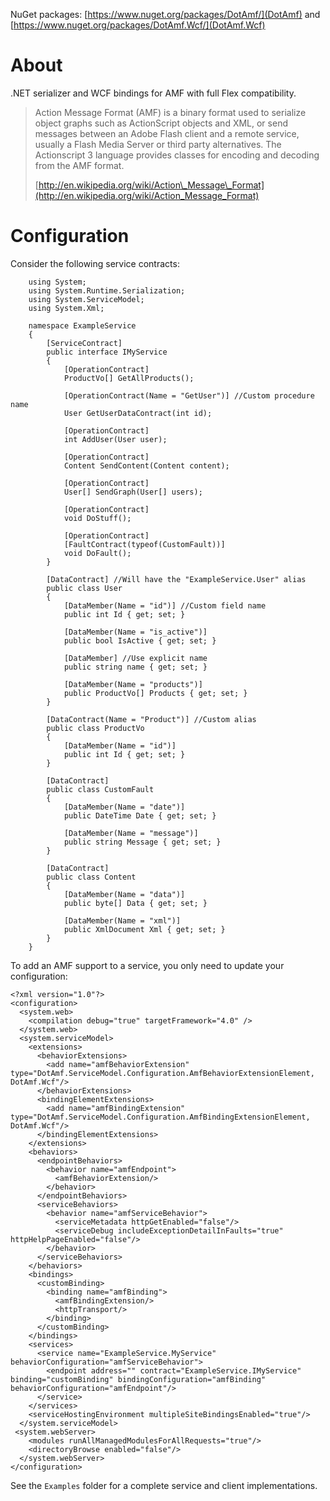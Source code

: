 NuGet packages: [https://www.nuget.org/packages/DotAmf/](DotAmf) and [https://www.nuget.org/packages/DotAmf.Wcf/](DotAmf.Wcf)

# About #

.NET serializer and WCF bindings for AMF with full Flex compatibility.

> Action Message Format (AMF) is a binary format used to serialize object graphs such as ActionScript objects and XML, or send messages between an Adobe Flash client and a remote service, usually a Flash Media Server or third party alternatives. The Actionscript 3 language provides classes for encoding and decoding from the AMF format.
>
> [http://en.wikipedia.org/wiki/Action\_Message\_Format](http://en.wikipedia.org/wiki/Action_Message_Format)

# Configuration #

Consider the following service contracts:

        using System;
        using System.Runtime.Serialization;
        using System.ServiceModel;
        using System.Xml;

        namespace ExampleService
        {
            [ServiceContract]
            public interface IMyService
            {
                [OperationContract]
                ProductVo[] GetAllProducts();

                [OperationContract(Name = "GetUser")] //Custom procedure name
                User GetUserDataContract(int id);

                [OperationContract]
                int AddUser(User user);

                [OperationContract]
                Content SendContent(Content content);

                [OperationContract]
                User[] SendGraph(User[] users);

                [OperationContract]
                void DoStuff();

                [OperationContract]
                [FaultContract(typeof(CustomFault))]
                void DoFault();
            }

            [DataContract] //Will have the "ExampleService.User" alias
            public class User
            {
                [DataMember(Name = "id")] //Custom field name
                public int Id { get; set; }

                [DataMember(Name = "is_active")]
                public bool IsActive { get; set; }

                [DataMember] //Use explicit name
                public string name { get; set; }

                [DataMember(Name = "products")]
                public ProductVo[] Products { get; set; }
            }

            [DataContract(Name = "Product")] //Custom alias
            public class ProductVo
            {
                [DataMember(Name = "id")]
                public int Id { get; set; }
            }

            [DataContract]
            public class CustomFault
            {
                [DataMember(Name = "date")]
                public DateTime Date { get; set; }

                [DataMember(Name = "message")]
                public string Message { get; set; }
            }

            [DataContract]
            public class Content
            {
                [DataMember(Name = "data")]
                public byte[] Data { get; set; }

                [DataMember(Name = "xml")]
                public XmlDocument Xml { get; set; }
            }
        }

To add an AMF support to a service, you only need to update your configuration:

    <?xml version="1.0"?>
    <configuration>
      <system.web>
        <compilation debug="true" targetFramework="4.0" />
      </system.web>
      <system.serviceModel>
        <extensions>
          <behaviorExtensions>
            <add name="amfBehaviorExtension" type="DotAmf.ServiceModel.Configuration.AmfBehaviorExtensionElement, DotAmf.Wcf"/>
          </behaviorExtensions>
          <bindingElementExtensions>
            <add name="amfBindingExtension" type="DotAmf.ServiceModel.Configuration.AmfBindingExtensionElement, DotAmf.Wcf"/>
          </bindingElementExtensions>
        </extensions>
        <behaviors>
          <endpointBehaviors>
            <behavior name="amfEndpoint">
              <amfBehaviorExtension/>
            </behavior>
          </endpointBehaviors>
          <serviceBehaviors>
            <behavior name="amfServiceBehavior">
              <serviceMetadata httpGetEnabled="false"/>
              <serviceDebug includeExceptionDetailInFaults="true" httpHelpPageEnabled="false"/>
            </behavior>
          </serviceBehaviors>
        </behaviors>
        <bindings>
          <customBinding>
            <binding name="amfBinding">
              <amfBindingExtension/>
              <httpTransport/>
            </binding>
          </customBinding>
        </bindings>
        <services>
          <service name="ExampleService.MyService" behaviorConfiguration="amfServiceBehavior">
            <endpoint address="" contract="ExampleService.IMyService" binding="customBinding" bindingConfiguration="amfBinding" behaviorConfiguration="amfEndpoint"/>
          </service>
        </services>
        <serviceHostingEnvironment multipleSiteBindingsEnabled="true"/>
      </system.serviceModel>
     <system.webServer>
        <modules runAllManagedModulesForAllRequests="true"/>
        <directoryBrowse enabled="false"/>
      </system.webServer>
    </configuration>

See the `Examples` folder for a complete service and client implementations.
